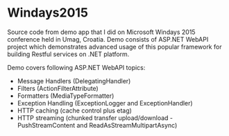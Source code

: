 # Windays2015
Source code from demo app that I did on Microsoft Windays 2015 conference held in Umag, Croatia. Demo consists of ASP.NET WebAPI project which demonstrates advanced usage of this popular framework for building Restful services on .NET platform.

Demo covers following ASP.NET WebAPI topics:

* Message Handlers (DelegatingHandler)
* Filters (ActionFilterAttribute)
* Formatters (MediaTypeFormatter)
* Exception Handling (ExceptionLogger and ExceptionHandler)
* HTTP caching (cache control plus etag)
* HTTP streaming (chunked transfer upload/download - PushStreamContent and ReadAsStreamMultipartAsync)

